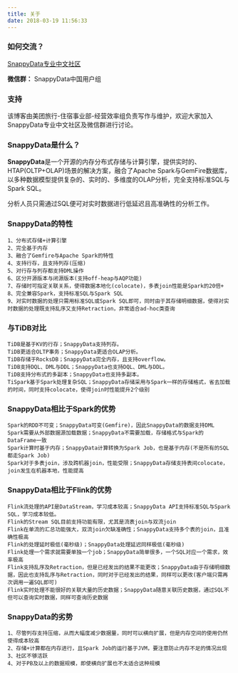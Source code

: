 ```yaml
---
title: 关于
date: 2018-03-19 11:56:33
---
```


### 如何交流？

[SnappyData专业中文社区](http://47.104.162.24/)

**微信群：** SnappyData中国用户组

### 支持

该博客由美团旅行-住宿事业部-经营效率组负责写作与维护，欢迎大家加入SnappyData专业中文社区及微信群进行讨论。


### SnappyData是什么？

**SnappyData**是一个开源的内存分布式存储与计算引擎，提供实时的、HTAP(OLTP+OLAP)场景的解决方案，融合了Apache Spark与GemFire数据库，以多种数据模型提供复杂的、实时的、多维度的OLAP分析，完全支持标准SQL与Spark SQL。

分析人员只需通过SQL便可对实时数据进行低延迟且高准确性的分析工作。


### SnappyData的特性

```
1、分布式存储+计算引擎
2、完全基于内存
3、融合了Gemfire与Apache Spark的特性
4、支持行存，且支持列存(压缩)
5、对行存与列存都支持DML操作
6、区分开源版本与闭源版本(支持off-heap与AQP功能)
7、存储时可指定关联关系，使得数据本地化(colocate)，多表join性能是Spark的20倍+
8、完全兼容Spark，支持标准SQL与Spark SQL
9、对实时数据的处理只需用标准SQL或Spark SQL即可，同时由于其存储明细数据，使得对实时数据的处理既支持乱序又支持Retraction，非常适合ad-hoc类查询
```


###  与TiDB对比

```
TiDB是基于KV的行存；SnappyData支持列存。
TiDB更适合OLTP事务；SnappyData更适合OLAP分析。
TiDB存储于RocksDB；SnappyData完全内存，且支持overflow。
TiDB支持DQL、DML与DDL；SnappyData也支持DQL、DML与DDL。
TiDB支持分布式的多副本；SnappyData也支持多副本。
TiSpark基于Spark处理复杂SQL；SnappyData存储采用与Spark一样的存储格式，省去加载的时间，同时支持colocate，使得join时性能提升2个级别
```

###  SnappyData相比于Spark的优势


```
Spark的RDD不可变；SnappyData可变(Gemfire)，因此SnappyData的数据支持DML
Spark需要从外部数据源加载数据；SnappyData不需要加载，存储格式与Spark的DataFrame一致
Spark计算时基于内存；SnappyData计算转换为Spark Job，也是基于内存(不是所有的SQL都走Spark Job)
Spark对于多表join，涉及跨机器join，性能受限；SnappyData存储支持表间colocate，join发生在机器本地，性能提高
```

###  SnappyData相比于Flink的优势


```
Flink流处理的API是DataStream，学习成本较高；SnappyData API支持标准SQL与Spark SQL，学习成本较低。
Flink的Stream SQL目前支持功能有限，尤其是流表join与双流join
Flink在单流的汇总功能强大，双流join欠缺准确性；SnappyData支持多个表的join，且准确性极高
Flink的处理延时极低(毫秒级)；SnappyData处理延迟同样极低(毫秒级)
Flink处理一个需求就需要单独一个job；SnappyData简单很多，一个SQL对应一个需求，效率极高
Flink支持乱序及Retraction，但是已经发出的结果不能更改；SnappyData由于存储明细数据，因此也支持乱序与Retraction，同时对于已经发出的结果，同样可以更改(客户端只需再次调用一遍SQL即可)
Flink实时处理不能很好的关联大量的历史数据；SnappyData随意关联历史数据，通过SQL不但可以查询实时数据，同样可查询历史数据
```

###  SnappyData的劣势

```
1、尽管列存支持压缩，从而大幅度减少数据量，同时可以横向扩展，但是内存空间的使用仍然使得成本较高
2、存储+计算都在内存进行，且Spark Job的运行基于JVM，要注意防止内存不足的情况出现
3、社区不够活跃
4、对于PB及以上的数据规模，即使横向扩展也不太适合这种规模
```



